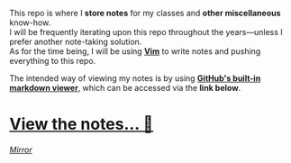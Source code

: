 This repo is where I **store notes** for my classes and **other miscellaneous** know-how.  
I will be frequently iterating upon this repo throughout the years—unless I prefer another note-taking solution.  
As for the time being, I will be using **[Vim](https://www.vim.org)** to write notes and pushing everything to this repo.

The intended way of viewing my notes is by using [**GitHub's built-in markdown viewer**](https://github.github.com/gfm/), which can be accessed via the **link below**.
# [View the notes... 📝](https://jad.red/notes/START.html)
###### [Mirror](http://jadc.github.io/notes/START.html)
